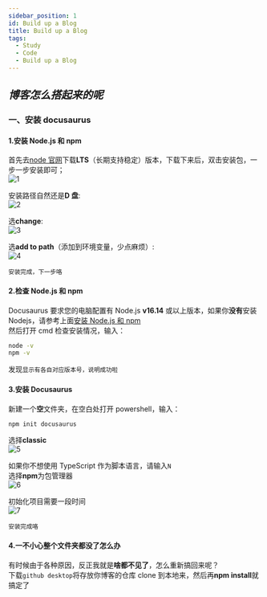 ```yaml
---
sidebar_position: 1
id: Build up a Blog
title: Build up a Blog
tags:
  - Study
  - Code
  - Build up a Blog
---
```


## _博客怎么搭起来的呢_

### 一、安装 docusaurus

#### 1.安装 Node.js 和 npm

首先去[node 官网](https://nodejs.org/en/)下载**LTS**（长期支持稳定）版本，下载下来后，双击安装包，一步一步安装即可；  
![1](https://jcqn.oss-cn-beijing.aliyuncs.com/img_blog/Buab1.jpg)

安装路径自然还是**D 盘**:  
![2](https://jcqn.oss-cn-beijing.aliyuncs.com/img_blog/Buab2.jpg)

选**change**:  
![3](https://jcqn.oss-cn-beijing.aliyuncs.com/img_blog/Buab3.jpg)

选**add to path**（添加到环境变量，少点麻烦）:  
![4](https://jcqn.oss-cn-beijing.aliyuncs.com/img_blog/Buab4.jpg)

`安装完成，下一步咯`

#### 2.检查 Node.js 和 npm

Docusaurus 要求您的电脑配置有 Node.js **v16.14** 或以上版本，如果你**没有**安装 Nodejs，请参考上面[安装 Node.js 和 npm](#1安装-nodejs-和-npm)  
然后打开 cmd 检查安装情况，输入：

```bash
node -v
npm -v
```

发现`显示有各自对应版本号，说明成功啦`

#### 3.安装 Docusaurus

新建一个**空**文件夹，在空白处打开 powershell，输入：

```bash
npm init docusaurus
```

选择**classic**  
![5](https://jcqn.oss-cn-beijing.aliyuncs.com/img_blog/Buab5.jpg)

如果你不想使用 TypeScript 作为脚本语言，请输入`N`  
选择**npm**为包管理器  
![6](https://jcqn.oss-cn-beijing.aliyuncs.com/img_blog/Buab6.jpg)

初始化项目需要一段时间  
![7](https://jcqn.oss-cn-beijing.aliyuncs.com/img_blog/Buab7.jpg)

`安装完成咯`

#### 4.一不小心整个文件夹都没了怎么办

有时候由于各种原因，反正我就是**啥都不见了**，怎么重新搞回来呢？  
下载`github desktop`将存放你博客的仓库 clone 到本地来，然后再**npm install**就搞定了
